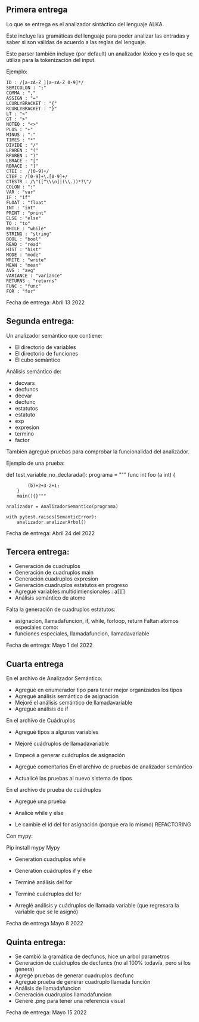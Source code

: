 ## Primera entrega

Lo que se entrega es el analizador sintáctico del lenguaje ALKA.

Este incluye las gramáticas del lenguaje para poder analizar las entradas y saber si son válidas de acuerdo a las reglas del lenguaje.

Este parser también incluye (por default) un analizador léxico y es lo que se utiliza para la tokenización del input.

Ejemplo:

    ID : /[a-zA-Z_][a-zA-Z_0-9]*/
    SEMICOLON : ";"
    COMMA : ","
    ASSIGN : "="
    LCURLYBRACKET : "{"
    RCURLYBRACKET : "}"
    LT : "<"
    GT : ">"
    NOTEQ : "<>"
    PLUS : "+"
    MINUS : "-"
    TIMES : "*"
    DIVIDE : "/"
    LPAREN : "("
    RPAREN : ")"
    LBRACE : "["
    RBRACE : "]"
    CTEI :  /[0-9]+/
    CTEF : /[0-9]+\.[0-9]+/
    CTESTR : /\"([^\\\n]|(\\.))*?\"/
    COLON : ":"
    VAR : "var"
    IF : "if"
    FLOAT : "float"
    INT : "int"
    PRINT : "print"
    ELSE : "else"
    TO : "to"
    WHILE : "while"
    STRING : "string"
    BOOL : "bool"
    READ : "read"
    HIST : "hist"
    MODE : "mode"
    WRITE : "write"
    MEAN : "mean"
    AVG : "avg"
    VARIANCE : "variance"
    RETURNS : "returns"
    FUNC : "func"
    FOR : "for"

Fecha de entrega: Abril 13 2022


## Segunda entrega:

Un analizador semántico que contiene:

 - El directorio de variables
 - El directorio de funciones
 - El cubo semántico

 Análisis semántico de:
 * decvars
 * decfuncs 
 * decvar
 * decfunc
 * estatutos
 * estatuto
 * exp
 * expresion
 * termino
 * factor

También agregué pruebas para comprobar la funcionalidad del analizador.

Ejemplo de una prueba:

def test_variable_no_declarada():
    programa = """
        func int foo (a int) {

            (b)+2+3-2+1;
        }
        main(){}"""

    analizador = AnalizadorSemantico(programa)

    with pytest.raises(SemanticError):
        analizador.analizarArbol()

 Fecha de entrega: Abril 24 del 2022

## Tercera entrega:

 - Generación de cuadruplos
 - Generación de cuadruplos main
 - Generación cuadruplos expresion
 - Generación cuadruplos estatutos en progreso
 - Agregué variables multidimiensionales : a[][]
 - Análisis semántico de atomo

 Falta la generación de cuadruplos estatutos:
 - asignacion, llamadafuncion, if, while, forloop, return
 Faltan atomos especiales como:
 - funciones especiales, llamadafuncion, llamadavariable

 Fecha de entrega: Mayo 1 del 2022

 ## Cuarta entrega
 En el archivo de Analizador Semántico:

- Agregué en enumerador tipo para tener mejor organizados los tipos
- Agregué análisis semántico de asignación
- Mejoré el análisis semántico de llamadavariable
- Agregué análisis de if

En el archivo de Cuádruplos

- Agregué tipos a algunas variables
- Mejoré cuádruplos de llamadavariable
- Empecé a generar cuádruplos de asignación
- Agregué comentarios
En el archivo de pruebas de analizador semántico

- Actualicé las pruebas al nuevo sistema de tipos

En el archivo de prueba de cuádruplos

- Agregué una prueba


- Analicé while y else
- Le cambie el id del for asignación	(porque era lo mismo) REFACTORING

Con mypy:

Pip install mypy
Mypy 

- Generation cuadruplos while
- Generation cuádruplos if y else

- Terminé análisis del for
- Terminé cuádruplos del for
- Arreglé análisis y cuádruplos de llamada variable (que regresara la variable que se le asignó)

Fecha de entrega Mayo 8 2022

## Quinta entrega:

- Se cambió la gramática de decfuncs, hice un arbol parametros 
- Generación de cuádruplos de decfuncs (no al 100% todavía, pero sí los genera)
- Agregé pruebas de generar cuadruplos decfunc
- Agregué prueba de generar cuadruplo llamada función
- Análisis de llamadafuncion
- Generación cuadruplos llamadafuncion
- Generé .png para tener una referencia visual

Fecha de entrega: Mayo 15 2022



